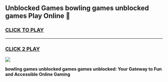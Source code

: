 
## Unblocked Games bowling games unblocked games Play Online 👋
<h3>
<a href="https://news.freeplayer.one?title=bowling_games_unblocked_games&ref=17F">CLICK TO PLAY</a></h3>
<hr>

<h3>
<a href="https://news.freeplayer.one?title=bowling_games_unblocked_games&ref=17F">CLICK 2 PLAY</a>
  
</h3>

<a href="https://news.freeplayer.one?title=bowling_games_unblocked_games&ref=17F/"><img src="https://clearcache.store/games.png"></a>


**bowling games unblocked games games unblocked: Your Gateway to Fun and Accessible Online Gaming**
